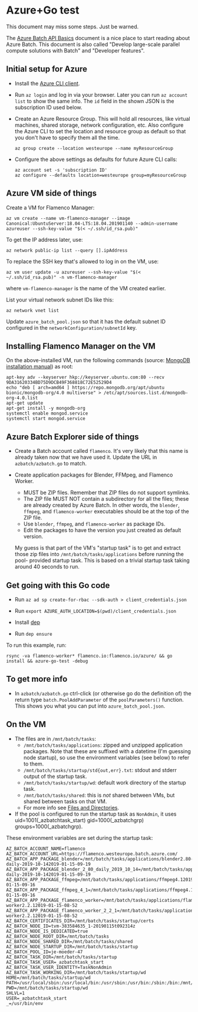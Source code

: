 # Azure+Go test

This document may miss some steps. Just be warned.

The [Azure Batch API Basics](https://docs.microsoft.com/en-us/azure/batch/batch-api-basics)
document is a nice place to start reading about Azure Batch. This document is also called
"Develop large-scale parallel compute solutions with Batch" and "Developer features".


## Initial setup for Azure

- Install the [Azure CLI client](https://docs.microsoft.com/en-us/cli/azure/install-azure-cli-apt?view=azure-cli-latest).
- Run `az login` and log in via your browser. Later you can run `az account list` to show the same info.
  The `id` field in the shown JSON is the subscription ID used below.
- Create an Azure Resource Group. This will hold all resources, like virtual
  machines, shared storage, network configuration, etc. Also configure the
  Azure CLI to set the location and resource group as default so that you
  don't have to specify them all the time.

      az group create --location westeurope --name myResourceGroup

- Configure the above settings as defaults for future Azure CLI calls:

      az account set -s 'subscription ID'
      az configure --defaults location=westeurope group=myResourceGroup


## Azure VM side of things

Create a VM for Flamenco Manager:

    az vm create --name vm-flamenco-manager --image Canonical:UbuntuServer:18.04-LTS:18.04.201901140 --admin-username azureuser --ssh-key-value "$(< ~/.ssh/id_rsa.pub)"

To get the IP address later, use:

    az network public-ip list --query [].ipAddress

To replace the SSH key that's allowed to log in on the VM, use:

    az vm user update -u azureuser --ssh-key-value "$(< ~/.ssh/id_rsa.pub)" -n vm-flamenco-manager

where `vm-flamenco-manager` is the name of the VM created earlier.

List your virtual network subnet IDs like this:

    az network vnet list

Update `azure_batch_pool.json` so that it has the default subnet ID configured in the `networkConfiguration/subnetId` key.


## Installing Flamenco Manager on the VM

On the above-installed VM, run the following commands (source: [MongoDB installation manual](https://docs.mongodb.com/manual/tutorial/install-mongodb-on-ubuntu/))
as root:

    apt-key adv --keyserver hkp://keyserver.ubuntu.com:80 --recv 9DA31620334BD75D9DCB49F368818C72E52529D4
    echo "deb [ arch=amd64 ] https://repo.mongodb.org/apt/ubuntu bionic/mongodb-org/4.0 multiverse" > /etc/apt/sources.list.d/mongodb-org-4.0.list
    apt-get update
    apt-get install -y mongodb-org
    systemctl enable mongod.service
    systemctl start mongod.service


## Azure Batch Explorer side of things

- Create a Batch account called `flamenco`. It's very likely that this name is
  already taken now that we have used it. Update the URL in `azbatch/azbatch.go`
  to match.

- Create application packages for Blender, FFMpeg, and Flamenco Worker.
    - MUST be ZIP files. Remember that ZIP files do not support symlinks.
    - The ZIP file MUST NOT contain a subdirectory for all the files; these are
      already created by Azure Batch. In other words, the `blender`, `ffmpeg`,
      and `flamenco-worker` executables should be at the top of the ZIP file.
    - Use `blender`, `ffmpeg`, and `flamenco-worker` as package IDs.
    - Edit the packages to have the version you just created as default version.

  My guess is that part of the VM's "startup task" is to get and extract those
  zip files into `/mnt/batch/tasks/applications` before running the pool-
  provided startup task. This is based on a trivial startup task taking around
  40 seconds to run.


## Get going with this Go code

- Run `az ad sp create-for-rbac --sdk-auth > client_credentials.json`
- Run `export AZURE_AUTH_LOCATION=$(pwd)/client_credentials.json`

- Install [dep](https://github.com/golang/dep#installation)
- Run `dep ensure`

To run this example, run:

    rsync -va flamenco-worker* flamenco.io:flamenco.io/azure/ && go install && azure-go-test -debug


## To get more info

- In `azbatch/azbatch.go` ctrl-click (or otherwise go do the definition of) the
  return type `batch.PoolAddParameter` of the `poolParameters()` function. This
  shows you what you can put into `azure_batch_pool.json`.


## On the VM

- The files are in `/mnt/batch/tasks`:
    - `/mnt/batch/tasks/applications`: zipped and unzipped application packages.
      Note that these are suffixed with a datetime (I'm guessing node startup),
      so use the environment variables (see below) to refer to them.
    - `/mnt/batch/tasks/startup/std{out,err}.txt`: stdout and stderr output of
      the startup task.
    - `/mnt/batch/tasks/startup/wd`: default work directory of the startup task.
    - `/mnt/batch/tasks/shared`: this is *not* shared between VMs, but shared
      between tasks on that VM.
    - For more info see [Files and Directories](https://docs.microsoft.com/en-us/azure/batch/batch-api-basics#files-and-directories).
- If the pool is configured to run the startup task as `NonAdmin`, it uses
  uid=1001(_azbatchtask_start) gid=1000(_azbatchgrp) groups=1000(_azbatchgrp).

These environment variables are set during the startup task:

    AZ_BATCH_ACCOUNT_NAME=flamenco
    AZ_BATCH_ACCOUNT_URL=https://flamenco.westeurope.batch.azure.com/
    AZ_BATCH_APP_PACKAGE_blender=/mnt/batch/tasks/applications/blender2.80-daily-2019-10-142019-01-15-09-19
    AZ_BATCH_APP_PACKAGE_blender_2_80_daily_2019_10_14=/mnt/batch/tasks/applications/blender2.80-daily-2019-10-142019-01-15-09-19
    AZ_BATCH_APP_PACKAGE_ffmpeg=/mnt/batch/tasks/applications/ffmpeg4.12019-01-15-09-16
    AZ_BATCH_APP_PACKAGE_ffmpeg_4_1=/mnt/batch/tasks/applications/ffmpeg4.12019-01-15-09-16
    AZ_BATCH_APP_PACKAGE_flamenco_worker=/mnt/batch/tasks/applications/flamenco-worker2.2.12019-01-15-08-52
    AZ_BATCH_APP_PACKAGE_flamenco_worker_2_2_1=/mnt/batch/tasks/applications/flamenco-worker2.2.12019-01-15-08-52
    AZ_BATCH_CERTIFICATES_DIR=/mnt/batch/tasks/startup/certs
    AZ_BATCH_NODE_ID=tvm-383584635_1-20190115t092314z
    AZ_BATCH_NODE_IS_DEDICATED=true
    AZ_BATCH_NODE_ROOT_DIR=/mnt/batch/tasks
    AZ_BATCH_NODE_SHARED_DIR=/mnt/batch/tasks/shared
    AZ_BATCH_NODE_STARTUP_DIR=/mnt/batch/tasks/startup
    AZ_BATCH_POOL_ID=je-moeder-47
    AZ_BATCH_TASK_DIR=/mnt/batch/tasks/startup
    AZ_BATCH_TASK_USER=_azbatchtask_start
    AZ_BATCH_TASK_USER_IDENTITY=TaskNonAdmin
    AZ_BATCH_TASK_WORKING_DIR=/mnt/batch/tasks/startup/wd
    HOME=/mnt/batch/tasks/startup/wd
    PATH=/usr/local/sbin:/usr/local/bin:/usr/sbin:/usr/bin:/sbin:/bin:/mnt/batch/tasks/shared:/mnt/batch/tasks/startup/wd
    PWD=/mnt/batch/tasks/startup/wd
    SHLVL=1
    USER=_azbatchtask_start
    _=/usr/bin/env
